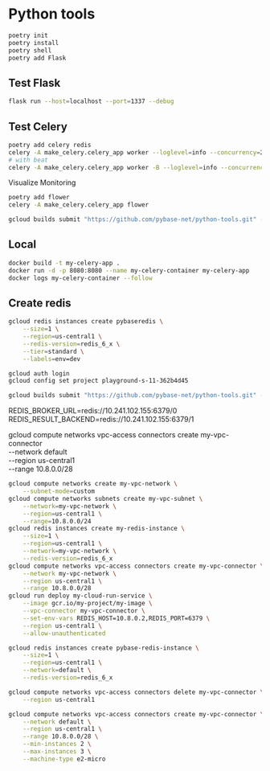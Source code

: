 # Python tools


```sh
poetry init
poetry install
poetry shell
poetry add Flask
```

## Test Flask

```sh
flask run --host=localhost --port=1337 --debug
```

## Test Celery

```sh
poetry add celery redis
celery -A make_celery.celery_app worker --loglevel=info --concurrency=2
# with beat
celery -A make_celery.celery_app worker -B --loglevel=info --concurrency=1
```

Visualize Monitoring

```sh
poetry add flower
celery -A make_celery.celery_app flower
```

```sh
gcloud builds submit "https://github.com/pybase-net/python-tools.git" --git-source-revision=main  --config=cloudbuild.yaml
```

## Local

```sh
docker build -t my-celery-app .
docker run -d -p 8080:8080 --name my-celery-container my-celery-app
docker logs my-celery-container --follow
```

## Create redis

```sh
gcloud redis instances create pybaseredis \
    --size=1 \
    --region=us-central1 \
    --redis-version=redis_6_x \
    --tier=standard \
    --labels=env=dev

gcloud auth login
gcloud config set project playground-s-11-362b4d45

gcloud builds submit "https://github.com/pybase-net/python-tools.git" --git-source-revision=main  --config=cloudbuild.yaml
```

REDIS_BROKER_URL=redis://10.241.102.155:6379/0
REDIS_RESULT_BACKEND=redis://10.241.102.155:6379/1

gcloud compute networks vpc-access connectors create my-vpc-connector \
    --network default \
    --region us-central1 \
    --range 10.8.0.0/28

```sh
gcloud compute networks create my-vpc-network \
    --subnet-mode=custom
gcloud compute networks subnets create my-vpc-subnet \
    --network=my-vpc-network \
    --region=us-central1 \
    --range=10.8.0.0/24
gcloud redis instances create my-redis-instance \
    --size=1 \
    --region=us-central1 \
    --network=my-vpc-network \
    --redis-version=redis_6_x
gcloud compute networks vpc-access connectors create my-vpc-connector \
    --network my-vpc-network \
    --region us-central1 \
    --range 10.8.0.0/28
gcloud run deploy my-cloud-run-service \
    --image gcr.io/my-project/my-image \
    --vpc-connector my-vpc-connector \
    --set-env-vars REDIS_HOST=10.8.0.2,REDIS_PORT=6379 \
    --region us-central1 \
    --allow-unauthenticated

```

```sh
gcloud redis instances create pybase-redis-instance \
    --size=1 \
    --region=us-central1 \
    --network=default \
    --redis-version=redis_6_x

gcloud compute networks vpc-access connectors delete my-vpc-connector \
    --region us-central1

gcloud compute networks vpc-access connectors create my-vpc-connector \
    --network default \
    --region us-central1 \
    --range 10.8.0.0/28 \
    --min-instances 2 \
    --max-instances 3 \
    --machine-type e2-micro

```
